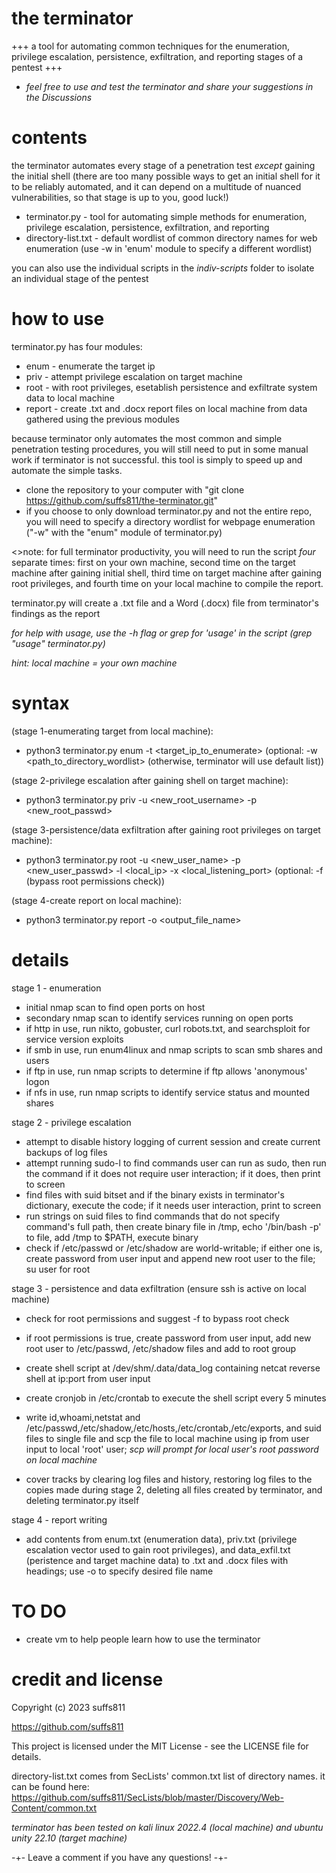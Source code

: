# the terminator
+++ a tool for automating common techniques for the enumeration, privilege escalation, persistence, exfiltration, and reporting stages of a pentest +++

- *feel free to use and test the terminator and share your suggestions in the Discussions*
# contents
the terminator automates every stage of a penetration test *except* gaining the initial shell (there are too many possible ways to get an initial shell for it to be reliably automated, and it can depend on a multitude of nuanced vulnerabilities, so that stage is up to you, good luck!)
- terminator.py - tool for automating simple methods for enumeration, privilege escalation, persistence, exfiltration, and reporting
- directory-list.txt - default wordlist of common directory names for web enumeration (use -w in 'enum' module to specify a different wordlist)

you can also use the individual scripts in the *indiv-scripts* folder to isolate an individual stage of the pentest

# how to use
terminator.py has four modules:
- enum - enumerate the target ip
- priv - attempt privilege escalation on target machine
- root - with root privileges, esetablish persistence and exfiltrate system data to local machine
- report - create .txt and .docx report files on local machine from data gathered using the previous modules

because terminator only automates the most common and simple penetration testing procedures, you will still need to put in some manual work if terminator is not successful. this tool is simply to speed up and automate the simple tasks.

- clone the repository to your computer with "git clone https://github.com/suffs811/the-terminator.git"
- if you choose to only download terminator.py and not the entire repo, you will need to specify a directory wordlist for webpage enumeration ("-w" with the "enum" module of terminator.py)

<>note: for full terminator productivity, you will need to run the script *four* separate times:
first on your own machine, second time on the target machine after gaining initial shell, third time on target machine after gaining root privileges, and fourth time on your local machine to compile the report.

terminator.py will create a .txt file and a Word (.docx) file from terminator's findings as the report

*for help with usage, use the -h flag or grep for 'usage' in the script (grep "usage" terminator.py)*

*hint: local machine = your own machine*

# syntax
(stage 1-enumerating target from local machine):
- python3 terminator.py enum -t <target_ip_to_enumerate>
(optional: -w <path_to_directory_wordlist> (otherwise, terminator will use default list))

(stage 2-privilege escalation after gaining shell on target machine):
- python3 terminator.py priv -u <new_root_username> -p <new_root_passwd> 

(stage 3-persistence/data exfiltration after gaining root privileges on target machine):
- python3 terminator.py root -u <new_user_name> -p <new_user_passwd> -l <local_ip> -x <local_listening_port>
(optional: -f (bypass root permissions check))

(stage 4-create report on local machine):
- python3 terminator.py report -o <output_file_name>

# details
stage 1 - enumeration
- initial nmap scan to find open ports on host
- secondary nmap scan to identify services running on open ports
- if http in use, run nikto, gobuster, curl robots.txt, and searchsploit for service version exploits
- if smb in use, run enum4linux and nmap scripts to scan smb shares and users
- if ftp in use, run nmap scripts to determine if ftp allows 'anonymous' logon
- if nfs in use, run nmap scripts to identify service status and mounted shares

stage 2 - privilege escalation
- attempt to disable history logging of current session and create current backups of log files
- attempt running sudo-l to find commands user can run as sudo, then run the command if it does not require user interaction; if it does, then print to screen
- find files with suid bitset and if the binary exists in terminator's dictionary, execute the code; if it needs user interaction, print to screen
- run strings on suid files to find commands that do not specify command's full path, then create binary file in /tmp, echo '/bin/bash -p' to file, add /tmp to $PATH, execute binary
- check if /etc/passwd or /etc/shadow are world-writable; if either one is, create password from user input and append new root user to the file; su user for root

stage 3 - persistence and data exfiltration (ensure ssh is active on local machine)
- check for root permissions and suggest -f to bypass root check
- if root permissions is true, create password from user input, add new root user to /etc/passwd, /etc/shadow files and add to root group
- create shell script at /dev/shm/.data/data_log containing netcat reverse shell at ip:port from user input
- create cronjob in /etc/crontab to execute the shell script every 5 minutes

- write id,whoami,netstat and /etc/passwd,/etc/shadow,/etc/hosts,/etc/crontab,/etc/exports, and suid files to single file and scp the file to local machine using ip from user input to local 'root' user; *scp will prompt for local user's root password on local machine*
- cover tracks by clearing log files and history, restoring log files to the copies made during stage 2, deleting all files created by terminator, and deleting terminator.py itself

stage 4 - report writing
- add contents from enum.txt (enumeration data), priv.txt (privilege escalation vector used to gain root privileges), and data_exfil.txt (peristence and target machine data) to .txt and .docx files with headings; use -o to specify desired file name

# TO DO
- create vm to help people learn how to use the terminator

# credit and license
Copyright (c) 2023 suffs811

https://github.com/suffs811

This project is licensed under the MIT License - see the LICENSE file for details.

directory-list.txt comes from SecLists' common.txt list of directory names. it can be found here: https://github.com/suffs811/SecLists/blob/master/Discovery/Web-Content/common.txt

*terminator has been tested on kali linux 2022.4 (local machine) and ubuntu unity 22.10 (target machine)*

-+- Leave a comment if you have any questions! -+-
